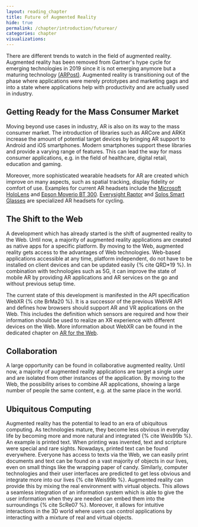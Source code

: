 ```yaml
---
layout: reading_chapter
title: Future of Augmented Reality
hide: true
permalink: /chapter/introduction/futurear/
categories: chapter
visualizations:
---
```


There are different trends to watch in the field of augmented reality.
Augmented reality has been removed from Gartner's hype cycle for emerging technologies in 2019 since it is not emerging anymore but a maturing technology [(ARPost)](https://arpost.co/2020/09/25/augmented-reality-gartners-hype-cycle/).
Augmented reality is transitioning out of the phase where applications were merely prototypes and marketing gags and into a state where applications help with productivity and are actually used in industry.

## Getting Ready for the Mass Consumer Market

Moving beyond use cases in industry, AR is also on its way to the mass consumer market.
The introduction of libraries such as ARCore and ARKit increase the amount of potential target devices by bringing AR support to Android and iOS smartphones.
Modern smartphones support these libraries and provide a varying range of features.
This can lead the way for mass consumer applications, e.g. in the field of healthcare, digital retail, education and gaming.

Moreover, more sophisticated wearable headsets for AR are created which improve on many aspects, such as spatial tracking, display fidelity or comfort of use.
Examples for current AR headsets include the [Microsoft HoloLens](https://www.microsoft.com/en-us/hololens) and [Epson Moverio BT 300](https://www.epson.de/products/see-through-mobile-viewer/moverio-bt-300).
[Everysight Raptor](https://everysight.com) and [Solos Smart Glasses](https://www.solos-wearables.com/) are specialized AR headsets for cycling.

## The Shift to the Web

A development which has already started is the shift of augmented reality to the Web.
Until now, a majority of augmented reality applications are created as native apps for a specific platform.
By moving to the Web, augmented reality gets access to the advantages of Web technologies.
Web-based applications accessible at any time, platform independent, do not have to be installed on client devices and can be updated easily {% cite QRD*19 %}.
In combination with technologies such as 5G, it can improve the state of mobile AR by providing AR applications and AR services on the go and without previous setup time.

The current state of this development is manifested in the API specification WebXR {% cite BrMa20 %}.
It is a successor of the previous WebVR API and defines how browsers should support AR and VR applications on the Web.
This includes the definition which sensors are required and how their information should be used to realize an XR experience with different devices on the Web.
More information about WebXR can be found in the dedicated chapter on [AR for the Web](/ar-for-eu-book/chapter/development/platforms/web/).

## Collaboration

A large opportunity can be found in collaborative augmented reality.
Until now, a majority of augmented reality applications are target a single user and are isolated from other instances of the application.
By moving to the Web, the possibility arises to combine AR applications, showing a large number of people the same content, e.g. at the same place in the world.

## Ubiquitous Computing

Augmented reality has the potential to lead to an era of ubiquitous computing.
As technologies mature, they become less obvious in everyday life by becoming more and more natural and integrated {% cite Weis99b %}.
An example is printed text.
When printing was invented, text and scripture were special and rare sights.
Nowadays, printed text can be found everywhere.
Everyone has access to texts via the Web, we can easily print documents and text can be found on a vast majority of objects in our lives, even on small things like the wrapping paper of candy.
Similarly, computer technologies and their user interfaces are predicted to get less obvious and integrate more into our lives {% cite Weis99b %}.
Augmented reality can provide this by mixing the real environment with virtual objects.
This allows a seamless integration of an information system which is able to give the user information when they are needed can embed them into the surroundings {% cite ScRe07 %}.
Moreover, it allows for intuitive interactions in the 3D world where users can control applications by interacting with a mixture of real and virtual objects.